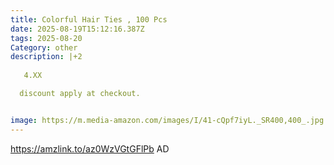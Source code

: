 ```yaml
---
title: Colorful Hair Ties , 100 Pcs
date: 2025-08-19T15:12:16.387Z
tags: 2025-08-20
Category: other
description: |+2
  
   4.XX 

  discount apply at checkout.


image: https://m.media-amazon.com/images/I/41-cQpf7iyL._SR400,400_.jpg
---
```

https://amzlink.to/az0WzVGtGFlPb  AD